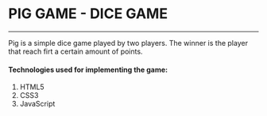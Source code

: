 # PIG GAME - DICE GAME
***
Pig is a simple dice game played by two players. The winner is the player that reach firt a certain amount of points. 

#### Technologies used for implementing the game:

1. HTML5
2. CSS3
3. JavaScript